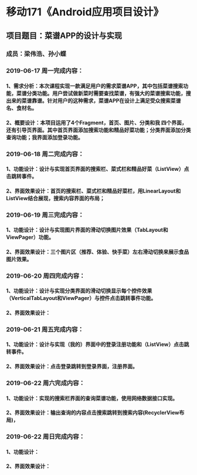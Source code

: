 # 移动171《Android应用项目设计》
## 项目题目：菜谱APP的设计与实现
### 成员：梁伟浩、孙小蝶

### 2019-06-17 周一完成内容：
#### 1、需求分析：本次课程实现一款满足用户的需求菜谱APP，其中包括菜谱搜索功能，菜谱分类功能。用户尝试做新菜时需要查找菜谱，有强大的菜谱搜索功能，搜出来的菜谱靠谱。针对用户的这种需求，菜谱APP在设计上满足受众搜索菜谱名、食材名。
#### 2、概要设计：本项目运用了4个Fragment，首页、图片、分类和我 四个界面，还有引导页界面。其中首页界面添加搜索功能和精品好菜功能；分类界面添加分类查询功能；我界面添加登录功能。


### 2019-06-18 周二完成内容：
#### 1、功能设计：设计与实现首页界面的搜索栏、菜式栏和精品好菜（ListView）点击跳转事件。
#### 2、界面效果设计：首页的搜索栏、菜式栏和精品好菜栏，用LinearLayout和ListView结合展现，搜索内容界面的布局；


### 2019-06-19 周三完成内容：
#### 1、功能设计：设计与实现图片界面的滑动切换图片效果（TabLayout和ViewPager）功能。
#### 2、界面效果设计：三个图片区（推荐、体验、快手菜）左右滑动切换来展示食品图片效果。

### 2019-06-20 周四完成内容：
#### 1、功能设计：设计与实现分类界面的滑动切换显示每个控件效果（VerticalTabLayout和ViewPager）与控件点击跳转事件功能。
#### 2、界面效果设计：

### 2019-06-21 周五完成内容：
#### 1、功能设计：设计与实现（我的）界面中的登录注册功能和（ListView）点击跳转事件。
#### 2、界面效果设计：点击登录跳转到登录界面，注册界面。

### 2019-06-22 周六完成内容：
#### 1、功能设计：实现的搜索栏界面的查询菜谱功能，使用网络数据接口实现。
#### 2、界面效果设计：输出查询的内容点击搜索跳转到搜索内容(RecyclerView布局)，

### 2019-06-22 周日完成内容：
#### 1、功能设计：
#### 2、界面效果设计：


